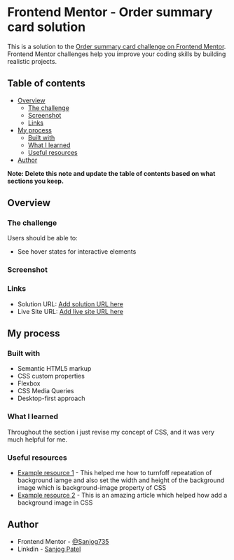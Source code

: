 # Frontend Mentor - Order summary card solution

This is a solution to the [Order summary card challenge on Frontend Mentor](https://www.frontendmentor.io/challenges/order-summary-component-QlPmajDUj). Frontend Mentor challenges help you improve your coding skills by building realistic projects.

## Table of contents

- [Overview](#overview)
  - [The challenge](#the-challenge)
  - [Screenshot](#screenshot)
  - [Links](#links)
- [My process](#my-process)
  - [Built with](#built-with)
  - [What I learned](#what-i-learned)
  - [Useful resources](#useful-resources)
- [Author](#author)

**Note: Delete this note and update the table of contents based on what sections you keep.**

## Overview

### The challenge

Users should be able to:

- See hover states for interactive elements

### Screenshot

### Links

- Solution URL: [Add solution URL here](https://your-solution-url.com)
- Live Site URL: [Add live site URL here](order-summary-ui.netlify.app)

## My process

### Built with

- Semantic HTML5 markup
- CSS custom properties
- Flexbox
- CSS Media Queries
- Desktop-first approach

### What I learned

Throughout the section i just revise my concept of CSS, and it was very much helpful for me.

### Useful resources

- [Example resource 1](https://www.google.com) - This helped me how to turnfoff repeatation of background iamge and also set the width and height of the background image which is background-image property of CSS
- [Example resource 2](https://www.w3schools.com/) - This is an amazing article which helped how add a background image in CSS

## Author

- Frontend Mentor - [@Sanjog735](https://www.frontendmentor.io/profile/Sanjog735)
- Linkdin - [Sanjog Patel](https://www.linkedin.com/in/sanjog-patel/)

